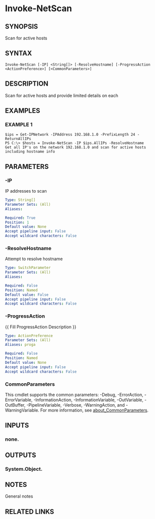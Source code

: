 # Invoke-NetScan

## SYNOPSIS
Scan for active hosts

## SYNTAX

```
Invoke-NetScan [-IP] <String[]> [-ResolveHostname] [-ProgressAction <ActionPreference>] [<CommonParameters>]
```

## DESCRIPTION
Scan for active hosts and provide limited details on each

## EXAMPLES

### EXAMPLE 1
```
$ips = Get-IPNetwork -IPAddress 192.168.1.0 -PrefixLength 24 -ReturnAllIPs
PS C:\> $hosts = Invoke-NetScan -IP $ips.AllIPs -ResolveHostname
Get all IP's on the network 192.168.1.0 and scan for active hosts including hostname info
```

## PARAMETERS

### -IP
IP addresses to scan

```yaml
Type: String[]
Parameter Sets: (All)
Aliases:

Required: True
Position: 1
Default value: None
Accept pipeline input: False
Accept wildcard characters: False
```

### -ResolveHostname
Attempt to resolve hostname

```yaml
Type: SwitchParameter
Parameter Sets: (All)
Aliases:

Required: False
Position: Named
Default value: False
Accept pipeline input: False
Accept wildcard characters: False
```

### -ProgressAction
{{ Fill ProgressAction Description }}

```yaml
Type: ActionPreference
Parameter Sets: (All)
Aliases: proga

Required: False
Position: Named
Default value: None
Accept pipeline input: False
Accept wildcard characters: False
```

### CommonParameters
This cmdlet supports the common parameters: -Debug, -ErrorAction, -ErrorVariable, -InformationAction, -InformationVariable, -OutVariable, -OutBuffer, -PipelineVariable, -Verbose, -WarningAction, and -WarningVariable. For more information, see [about_CommonParameters](http://go.microsoft.com/fwlink/?LinkID=113216).

## INPUTS

### none.
## OUTPUTS

### System.Object.
## NOTES
General notes

## RELATED LINKS
